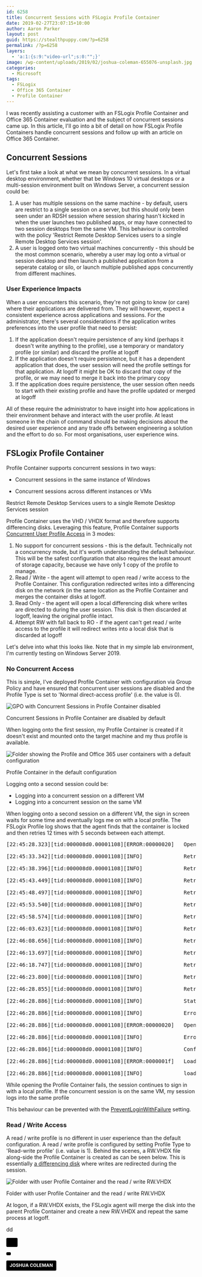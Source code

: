 ```yaml
---
id: 6258
title: Concurrent Sessions with FSLogix Profile Container
date: 2019-02-27T23:07:15+10:00
author: Aaron Parker
layout: post
guid: https://stealthpuppy.com/?p=6258
permalink: /?p=6258
layers:
  - 'a:1:{s:9:"video-url";s:0:"";}'
image: /wp-content/uploads/2019/02/joshua-coleman-655076-unsplash.jpg
categories:
  - Microsoft
tags:
  - FSLogix
  - Office 365 Container
  - Profile Container
---
```

I was recently assisting a customer with an FSLogix Profile Container and Office 365 Container evaluation and the subject of concurrent sessions came up. In this article, I'll go into a bit of detail on how FSLogix Profile Containers handle concurrent sessions and follow up with an article on Office 365 Container.

## Concurrent Sessions

Let's first take a look at what we mean by concurrent sessions. In a virtual desktop environment, whether that be Windows 10 virtual desktops or a multi-session environment built on Windows Server, a concurrent session could be:

  1. A user has multiple sessions on the same machine - by default, users are restrict to a single session on a server, but this should only been seen under an RDSH session where session sharing hasn't kicked in when the user launches two published apps, or may have connected to two session desktops from the same VM. This behaviour is controlled with the policy 'Restrict Remote Desktop Services users to a single Remote Desktop Services session'.
  2. A user is logged onto two virtual machines concurrently - this should be the most common scenario, whereby a user may log onto a virtual or session desktop and then launch a published application from a seperate catalog or silo, or launch multiple published apps concurrently from different machines.

### User Experience Impacts

When a user encounters this scenario, they're not going to know (or care) where their applications are delivered from. They will however, expect a consistent experience across applications and sessions. For the administrator, there's several considerations if the application writes preferences into the user profile that need to persist:

  1. If the application doesn't require persistence of any kind (perhaps it doesn't write anything to the profile), use a temporary or mandatory profile (or similar) and discard the profile at logoff
  2. If the application doesn't require persistence, but it has a dependent application that does, the user session will need the profile settings for that application. At logoff it might be OK to discard that copy of the profile, or we may need to merge it back into the primary copy
  3. If the application does require persistence, the user session often needs to start with their existing profile and have the profile updated or merged at logoff

All of these require the administrator to have insight into how applications in their environment behave and interact with the user profile. At least someone in the chain of command should be making decisions about the desired user experience and any trade offs between engineering a solution and the effort to do so. For most organisations, user experience wins.

## FSLogix Profile Container

Profile Container supports concurrent sessions in two ways:

  * Concurrent sessions in the same instance of Windows  
    
  * Concurrent sessions across different instances or VMs



Restrict Remote Desktop Services users to a single Remote Desktop Services session

Profile Container uses the VHD / VHDX format and therefore supports differencing disks. Leveraging this feature, Profile Container supports [Concurrent User Profile Access](https://docs.fslogix.com/display/20170529/Concurrent+User+Profile+Access) in 3 modes:

  1. No support for concurrent sessions - this is the default. Technically not a concurrency mode, but it's worth understanding the default behaviour. This will be the safest configuration that also requires the least amount of storage capacity, because we have only 1 copy of the profile to manage.
  2. Read / Write - the agent will attempt to open read / write access to the Profile Container. This configuration redirected writes into a differencing disk on the network (in the same location as the Profile Container and merges the container disks at logoff. 
  3. Read Only - the agent will open a local differencing disk where writes are directed to during the user session. This disk is then discarded at logoff, leaving the original profile intact.
  4. Attempt RW with fall back to RO - if the agent can't get read / write access to the profile it will redirect writes into a local disk that is discarded at logoff

Let's delve into what this looks like. Note that in my simple lab environment, I'm currently testing on Windows Server 2019.

### No Concurrent Access

This is simple, I've deployed Profile Container with configuration via Group Policy and have ensured that concurrent user sessions are disabled and the Profile Type is set to 'Normal direct-access profile' (i.e. the value is 0).

<img src="https://stealthpuppy.com/wp-content/uploads/2019/02/ProfileContainer-ConcurrentAccessDisabled-1024x477.png" alt="GPO with Concurrent Sessions in Profile Container disabled" class="wp-image-6262" srcset="https://stealthpuppy.com/wp-content/uploads/2019/02/ProfileContainer-ConcurrentAccessDisabled-1024x477.png 1024w, https://stealthpuppy.com/wp-content/uploads/2019/02/ProfileContainer-ConcurrentAccessDisabled-150x70.png 150w, https://stealthpuppy.com/wp-content/uploads/2019/02/ProfileContainer-ConcurrentAccessDisabled-300x140.png 300w, https://stealthpuppy.com/wp-content/uploads/2019/02/ProfileContainer-ConcurrentAccessDisabled-768x358.png 768w" sizes="(max-width: 1024px) 100vw, 1024px" /> <figcaption>Concurrent Sessions in Profile Container are disabled by default</figcaption> 

When logging onto the first session, my Profile Container is created if it doesn't exist and mounted onto the target machine and my thus profile is available.

<img src="https://stealthpuppy.com/wp-content/uploads/2019/02/ProfileContainer-NoConcurrent-1.png" alt="Folder showing the Profile and Office 365 user containers with a default configuration" class="wp-image-6264" srcset="https://stealthpuppy.com/wp-content/uploads/2019/02/ProfileContainer-NoConcurrent-1.png 848w, https://stealthpuppy.com/wp-content/uploads/2019/02/ProfileContainer-NoConcurrent-1-150x69.png 150w, https://stealthpuppy.com/wp-content/uploads/2019/02/ProfileContainer-NoConcurrent-1-300x137.png 300w, https://stealthpuppy.com/wp-content/uploads/2019/02/ProfileContainer-NoConcurrent-1-768x351.png 768w" sizes="(max-width: 848px) 100vw, 848px" /> <figcaption>Profile Container in the default configuration</figcaption> 

Logging onto a second session could be:

  * Logging into a concurrent session on a different VM
  * Logging into a concurrent session on the same VM

When logging onto a second session on a different VM, the sign in screen waits for some time and eventually logs me on with a local profile. The FSLogix Profile log shows that the agent finds that the container is locked and then retries 12 times with 5 seconds between each attempt. 

<pre class="wp-block-preformatted">[22:45:28.323][tid:000008d0.00001108][ERROR:00000020]   Open vhd(x) failed, file is locked.  Retrying 12 time(s) at 5 second intervals (The process cannot access the file because it is being used by another process.)<br />
[22:45:33.342][tid:000008d0.00001108][INFO]             Retrying open vhd(x) 1/12<br />
[22:45:38.396][tid:000008d0.00001108][INFO]             Retrying open vhd(x) 2/12<br />
[22:45:43.449][tid:000008d0.00001108][INFO]             Retrying open vhd(x) 3/12<br />
[22:45:48.497][tid:000008d0.00001108][INFO]             Retrying open vhd(x) 4/12<br />
[22:45:53.540][tid:000008d0.00001108][INFO]             Retrying open vhd(x) 5/12<br />
[22:45:58.574][tid:000008d0.00001108][INFO]             Retrying open vhd(x) 6/12<br />
[22:46:03.623][tid:000008d0.00001108][INFO]             Retrying open vhd(x) 7/12<br />
[22:46:08.656][tid:000008d0.00001108][INFO]             Retrying open vhd(x) 8/12<br />
[22:46:13.697][tid:000008d0.00001108][INFO]             Retrying open vhd(x) 9/12<br />
[22:46:18.747][tid:000008d0.00001108][INFO]             Retrying open vhd(x) 10/12<br />
[22:46:23.800][tid:000008d0.00001108][INFO]             Retrying open vhd(x) 11/12<br />
[22:46:28.855][tid:000008d0.00001108][INFO]             Retrying open vhd(x) 12/12<br />
[22:46:28.886][tid:000008d0.00001108][INFO]             Status set to 11: Cannot open virtual disk<br />
[22:46:28.886][tid:000008d0.00001108][INFO]             Error set to 32<br />
[22:46:28.886][tid:000008d0.00001108][ERROR:00000020]   OpenVirtualDisk error (The process cannot access the file because it is being used by another process.)<br />
[22:46:28.886][tid:000008d0.00001108][INFO]             Error. Cleaning up.<br />
[22:46:28.886][tid:000008d0.00001108][INFO]             Configuration setting not found: SOFTWARE\FSLogix\Profiles\PreventLoginWithFailure.  Using default: 0<br />
[22:46:28.886][tid:000008d0.00001108][ERROR:0000001f]   LoadProfile failed.  User: aaron. SID: S-1-5-21-2625184940-1311984064-3469394446-1110. (A device attached to the system is not functioning.)<br />
[22:46:28.886][tid:000008d0.00001108][INFO]             loadProfile time: 60687 milliseconds</pre>

While opening the Profile Container fails, the session continues to sign in with a local profile. If the concurrent session is on the same VM, my session logs into the same profile 

This behaviour can be prevented with the [PreventLoginWithFailure](https://docs.fslogix.com/display/20170529/FSLogix+Profiles+Configuration+Settings) setting.

### Read / Write Access

A read / write profile is no different in user experience than the default configuration. A read / write profile is configured by setting Profile Type to 'Read-write profile' (i.e. value is 1). Behind the scenes, a RW.VHDX file along-side the Profile Container is created as can be seen below. This is essentially [a differencing disk](https://www.altaro.com/hyper-v/hyper-v-differencing-disks-explained/) where writes are redirected during the session.

<img src="https://stealthpuppy.com/wp-content/uploads/2019/02/ProfileContainer-ConcurrentRW.png" alt="Folder with user Profile Container and the read / write RW.VHDX" class="wp-image-6270" srcset="https://stealthpuppy.com/wp-content/uploads/2019/02/ProfileContainer-ConcurrentRW.png 848w, https://stealthpuppy.com/wp-content/uploads/2019/02/ProfileContainer-ConcurrentRW-150x69.png 150w, https://stealthpuppy.com/wp-content/uploads/2019/02/ProfileContainer-ConcurrentRW-300x137.png 300w, https://stealthpuppy.com/wp-content/uploads/2019/02/ProfileContainer-ConcurrentRW-768x351.png 768w" sizes="(max-width: 848px) 100vw, 848px" /> <figcaption>Folder with user Profile Container and the read / write RW.VHDX</figcaption> 

At logon, if a RW.VHDX exists, the FSLogix agent will merge the disk into the parent Profile Container and create a new RW.VHDX and repeat the same process at logoff.

dd

<a style="background-color:black;color:white;text-decoration:none;padding:4px 6px;font-family:-apple-system, BlinkMacSystemFont, &quot;San Francisco&quot;, &quot;Helvetica Neue&quot;, Helvetica, Ubuntu, Roboto, Noto, &quot;Segoe UI&quot;, Arial, sans-serif;font-size:12px;font-weight:bold;line-height:1.2;display:inline-block;border-radius:3px" href="https://unsplash.com/@joshstyle?utm_medium=referral&utm_campaign=photographer-credit&utm_content=creditBadge" target="_blank" rel="noopener noreferrer" title="Download free do whatever you want high-resolution photos from JOSHUA COLEMAN"><span style="display:inline-block;padding:2px 3px"><svg xmlns="http://www.w3.org/2000/svg" style="height:12px;width:auto;position:relative;vertical-align:middle;top:-2px;fill:white" viewBox="0 0 32 32">

<title>
  unsplash-logo
</title><path d="M10 9V0h12v9H10zm12 5h10v18H0V14h10v9h12v-9z"></path></svg></span>

<span style="display:inline-block;padding:2px 3px">JOSHUA COLEMAN</span></a>